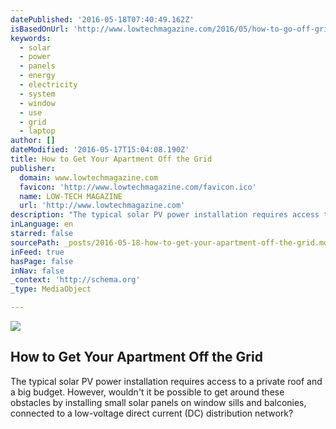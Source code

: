 ```yaml
---
datePublished: '2016-05-18T07:40:49.162Z'
isBasedOnUrl: 'http://www.lowtechmagazine.com/2016/05/how-to-go-off-grid-in-your-apartment.html'
keywords:
  - solar
  - power
  - panels
  - energy
  - electricity
  - system
  - window
  - use
  - grid
  - laptop
author: []
dateModified: '2016-05-17T15:04:08.190Z'
title: How to Get Your Apartment Off the Grid
publisher:
  domain: www.lowtechmagazine.com
  favicon: 'http://www.lowtechmagazine.com/favicon.ico'
  name: LOW-TECH MAGAZINE
  url: 'http://www.lowtechmagazine.com'
description: "The typical solar PV power installation requires access to a private roof and a big budget. However, wouldn't it be possible to get around these obstacles by installing small solar panels on window sills and balconies, connected to a low-voltage direct current (DC) distribution network?"
inLanguage: en
starred: false
sourcePath: _posts/2016-05-18-how-to-get-your-apartment-off-the-grid.md
inFeed: true
hasPage: false
inNav: false
_context: 'http://schema.org'
_type: MediaObject

---
```

<article style=""><img src="https://the-grid-user-content.s3-us-west-2.amazonaws.com/abe40caf-0e5c-4966-acf9-d6d0b3e4a96d.png" /><h1>How to Get Your Apartment Off the Grid</h1><p>The typical solar PV power installation requires access to a private roof and a big budget. However, wouldn't it be possible to get around these obstacles by installing small solar panels on window sills and balconies, connected to a low-voltage direct current (DC) distribution network?</p></article>